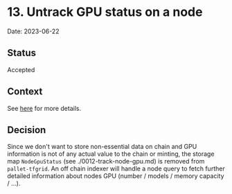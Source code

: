 # 13. Untrack GPU status on a node 

Date: 2023-06-22

## Status

Accepted

## Context

See [here](https://github.com/threefoldtech/tfchain/issues/759) for more details.

## Decision

Since we don't want to store non-essential data on chain and GPU information is not of any actual value to the chain or minting, the storage map `NodeGpuStatus` (see ./0012-track-node-gpu.md) is removed from `pallet-tfgrid`.
An off chain indexer will handle a node query to fetch further detailed information about nodes GPU (number / models / memory capacity / ...).